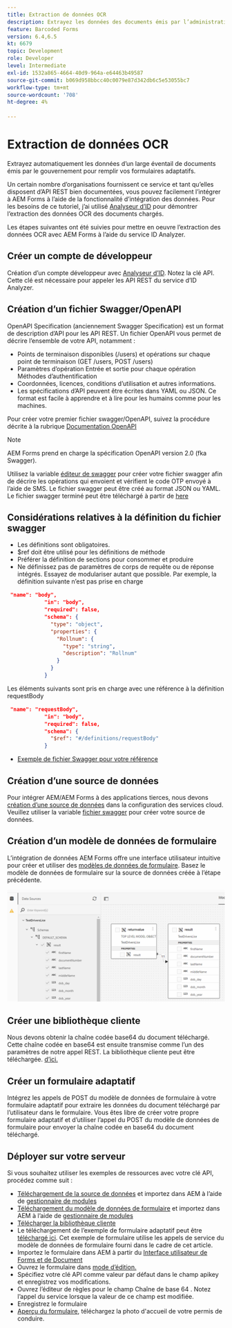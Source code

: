 ```yaml
---
title: Extraction de données OCR
description: Extrayez les données des documents émis par l’administration pour remplir les formulaires.
feature: Barcoded Forms
version: 6.4,6.5
kt: 6679
topic: Development
role: Developer
level: Intermediate
exl-id: 1532a865-4664-40d9-964a-e64463b49587
source-git-commit: b069d958bbcc40c0079e87d342db6c5e53055bc7
workflow-type: tm+mt
source-wordcount: '708'
ht-degree: 4%

---
```


# Extraction de données OCR

Extrayez automatiquement les données d’un large éventail de documents émis par le gouvernement pour remplir vos formulaires adaptatifs.

Un certain nombre d’organisations fournissent ce service et tant qu’elles disposent d’API REST bien documentées, vous pouvez facilement l’intégrer à AEM Forms à l’aide de la fonctionnalité d’intégration des données. Pour les besoins de ce tutoriel, j’ai utilisé [Analyseur d’ID](https://www.idanalyzer.com/) pour démontrer l’extraction des données OCR des documents chargés.

Les étapes suivantes ont été suivies pour mettre en oeuvre l’extraction des données OCR avec AEM Forms à l’aide du service ID Analyzer.

## Créer un compte de développeur

Création d’un compte développeur avec [Analyseur d’ID](https://portal.idanalyzer.com/signin.html). Notez la clé API. Cette clé est nécessaire pour appeler les API REST du service d’ID Analyzer.

## Création d’un fichier Swagger/OpenAPI

OpenAPI Specification (anciennement Swagger Specification) est un format de description d’API pour les API REST. Un fichier OpenAPI vous permet de décrire l’ensemble de votre API, notamment :

* Points de terminaison disponibles (/users) et opérations sur chaque point de terminaison (GET /users, POST /users)
* Paramètres d’opération Entrée et sortie pour chaque opération Méthodes d’authentification
* Coordonnées, licences, conditions d’utilisation et autres informations.
* Les spécifications d’API peuvent être écrites dans YAML ou JSON. Ce format est facile à apprendre et à lire pour les humains comme pour les machines.

Pour créer votre premier fichier swagger/OpenAPI, suivez la procédure décrite à la rubrique [Documentation OpenAPI](https://swagger.io/docs/specification/2-0/basic-structure/)

>[!NOTE]
> AEM Forms prend en charge la spécification OpenAPI version 2.0 (fka Swagger).

Utilisez la variable [éditeur de swagger](https://editor.swagger.io/) pour créer votre fichier swagger afin de décrire les opérations qui envoient et vérifient le code OTP envoyé à l’aide de SMS. Le fichier swagger peut être créé au format JSON ou YAML. Le fichier swagger terminé peut être téléchargé à partir de [here](assets/drivers-license-swagger.zip)

## Considérations relatives à la définition du fichier swagger

* Les définitions sont obligatoires.
* $ref doit être utilisé pour les définitions de méthode
* Préférer la définition de sections pour consommer et produire
* Ne définissez pas de paramètres de corps de requête ou de réponse intégrés. Essayez de modulariser autant que possible. Par exemple, la définition suivante n’est pas prise en charge

```json
 "name": "body",
            "in": "body",
            "required": false,
            "schema": {
              "type": "object",
              "properties": {
                "Rollnum": {
                  "type": "string",
                  "description": "Rollnum"
                }
              }
            }
```

Les éléments suivants sont pris en charge avec une référence à la définition requestBody

```json
 "name": "requestBody",
            "in": "body",
            "required": false,
            "schema": {
              "$ref": "#/definitions/requestBody"
            }
```

* [Exemple de fichier Swagger pour votre référence](assets/sample-swagger.json)

## Création d’une source de données

Pour intégrer AEM/AEM Forms à des applications tierces, nous devons [création d’une source de données](https://experienceleague.adobe.com/docs/experience-manager-learn/forms/ic-web-channel-tutorial/parttwo.html) dans la configuration des services cloud. Veuillez utiliser la variable [fichier swagger](assets/drivers-license-swagger.zip) pour créer votre source de données.

## Création d’un modèle de données de formulaire

L’intégration de données AEM Forms offre une interface utilisateur intuitive pour créer et utiliser des [modèles de données de formulaire](https://experienceleague.adobe.com/docs/experience-manager-65/forms/form-data-model/create-form-data-models.html?lang=fr). Basez le modèle de données de formulaire sur la source de données créée à l’étape précédente.

![fdm](assets/test-dl-fdm.PNG)

## Créer une bibliothèque cliente

Nous devons obtenir la chaîne codée base64 du document téléchargé. Cette chaîne codée en base64 est ensuite transmise comme l’un des paramètres de notre appel REST.
La bibliothèque cliente peut être téléchargée. [d’ici.](assets/drivers-license-client-lib.zip)

## Créer un formulaire adaptatif

Intégrez les appels de POST du modèle de données de formulaire à votre formulaire adaptatif pour extraire les données du document téléchargé par l’utilisateur dans le formulaire. Vous êtes libre de créer votre propre formulaire adaptatif et d’utiliser l’appel du POST du modèle de données de formulaire pour envoyer la chaîne codée en base64 du document téléchargé.

## Déployer sur votre serveur

Si vous souhaitez utiliser les exemples de ressources avec votre clé API, procédez comme suit :

* [Téléchargement de la source de données](assets/drivers-license-source.zip) et importez dans AEM à l’aide de [gestionnaire de modules](http://localhost:4502/crx/packmgr/index.jsp)
* [Téléchargement du modèle de données de formulaire](assets/drivers-license-fdm.zip) et importez dans AEM à l’aide de [gestionnaire de modules](http://localhost:4502/crx/packmgr/index.jsp)
* [Télécharger la bibliothèque cliente](assets/drivers-license-client-lib.zip)
* Le téléchargement de l’exemple de formulaire adaptatif peut être [téléchargé ici](assets/adaptive-form-dl.zip). Cet exemple de formulaire utilise les appels de service du modèle de données de formulaire fourni dans le cadre de cet article.
* Importez le formulaire dans AEM à partir du [Interface utilisateur de Forms et de Document](http://localhost:4502/aem/forms.html/content/dam/formsanddocuments)
* Ouvrez le formulaire dans [mode d’édition.](http://localhost:4502/editor.html/content/forms/af/driverslicenseandpassport.html)
* Spécifiez votre clé API comme valeur par défaut dans le champ apikey et enregistrez vos modifications.
* Ouvrez l’éditeur de règles pour le champ Chaîne de base 64 . Notez l’appel du service lorsque la valeur de ce champ est modifiée.
* Enregistrez le formulaire
* [Aperçu du formulaire](http://localhost:4502/content/dam/formsanddocuments/driverslicenseandpassport/jcr:content?wcmmode=disabled), téléchargez la photo d&#39;accueil de votre permis de conduire.
